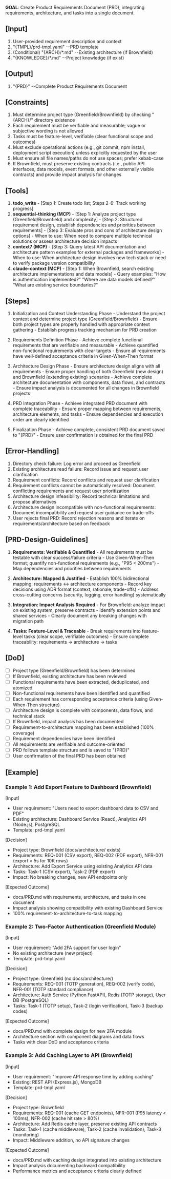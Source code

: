 **GOAL**: Create Product Requirements Document (PRD), integrating requirements, architecture, and tasks into a single document.

## [Input]
  1. User-provided requirement description and context
  2. "{TMPL}/prd-tmpl.yaml" --PRD template
  3. (Conditional) "{ARCH}/*.md" --Existing architecture (if Brownfield)
  4. "{KNOWLEDGE}/*.md" --Project knowledge (if exist)

## [Output]
  1. "{PRD}" --Complete Product Requirements Document

## [Constraints]
  1. Must determine project type (Greenfield/Brownfield) by checking "{ARCH}/" directory existence
  2. Each requirement must be verifiable and measurable; vague or subjective wording is not allowed
  3. Tasks must be feature-level, verifiable (clear functional scope and outcomes)
  4. Must exclude operational actions (e.g., git commit, npm install, deployment script execution) unless explicitly requested by the user
  5. Must ensure all file names/paths do not use spaces; prefer kebab-case
  6. If Brownfield, must preserve existing contracts (i.e., public API interfaces, data models, event formats, and other externally visible contracts) and provide impact analysis for changes

## [Tools]
  1. **todo_write**
    - [Step 1: Create todo list; Steps 2-6: Track working progress]
  2. **sequential-thinking (MCP)**
    - [Step 1: Analyze project type (Greenfield/Brownfield) and complexity]
    - [Step 2: Structured requirement design, establish dependencies and priorities between requirements]
    - [Step 3: Evaluate pros and cons of architecture design options]
    - When to use: When need to compare multiple technical solutions or assess architecture decision impacts
  3. **context7 (MCP)**
    - [Step 3: Query latest API documentation and architecture pattern examples for external packages and frameworks]
    - When to use: When architecture design involves new tech stack or need to verify package version compatibility
  4. **claude-context (MCP)**
    - [Step 1: When Brownfield, search existing architecture implementations and data models]
    - Query examples: "How is authentication implemented?" "Where are data models defined?" "What are existing service boundaries?"

## [Steps]
  1. Initialization and Context Understanding Phase
    - Understand the project context and determine project type (Greenfield/Brownfield)
    - Ensure both project types are properly handled with appropriate context gathering
    - Establish progress tracking mechanism for PRD creation

  2. Requirements Definition Phase
    - Achieve complete functional requirements that are verifiable and measurable
    - Achieve quantified non-functional requirements with clear targets
    - Ensure all requirements have well-defined acceptance criteria in Given-When-Then format

  3. Architecture Design Phase
    - Ensure architecture design aligns with all requirements
    - Ensure proper handling of both Greenfield (new design) and Brownfield (extending existing) scenarios
    - Achieve complete architecture documentation with components, data flows, and contracts
    - Ensure impact analysis is documented for all changes in Brownfield projects

  4. PRD Integration Phase
    - Achieve integrated PRD document with complete traceability
    - Ensure proper mapping between requirements, architecture elements, and tasks
    - Ensure dependencies and execution order are clearly identified

  5. Finalization Phase
    - Achieve complete, consistent PRD document saved to "{PRD}"
    - Ensure user confirmation is obtained for the final PRD

## [Error-Handling]
  1. Directory check failure: Log error and proceed as Greenfield
  2. Existing architecture read failure: Record issue and request user clarification
  3. Requirement conflicts: Record conflicts and request user clarification
  4. Requirement conflicts cannot be automatically resolved: Document conflicting requirements and request user prioritization
  5. Architecture design infeasibility: Record technical limitations and propose alternatives
  6. Architecture design incompatible with non-functional requirements: Document incompatibility and request user guidance on trade-offs
  7. User rejects final PRD: Record rejection reasons and iterate on requirements/architecture based on feedback

## [PRD-Design-Guidelines]
  1. **Requirements: Verifiable & Quantified**
    - All requirements must be testable with clear success/failure criteria
    - Use Given-When-Then format; quantify non-functional requirements (e.g., "P95 < 200ms")
    - Map dependencies and priorities between requirements
  
  2. **Architecture: Mapped & Justified**
    - Establish 100% bidirectional mapping: requirements ↔ architecture components
    - Record key decisions using ADR format (context, rationale, trade-offs)
    - Address cross-cutting concerns (security, logging, error handling) systematically
  
  3. **Integration: Impact Analysis Required**
    - For Brownfield: analyze impact on existing system, preserve contracts
    - Identify extension points and shared services
    - Clearly document any breaking changes with migration path
  
  4. **Tasks: Feature-Level & Traceable**
    - Break requirements into feature-level tasks (clear scope, verifiable outcomes)
    - Ensure complete traceability: requirements → architecture → tasks

## [DoD]
  - [ ] Project type (Greenfield/Brownfield) has been determined
  - [ ] If Brownfield, existing architecture has been reviewed
  - [ ] Functional requirements have been extracted, deduplicated, and atomized
  - [ ] Non-functional requirements have been identified and quantified
  - [ ] Each requirement has corresponding acceptance criteria (using Given-When-Then structure)
  - [ ] Architecture design is complete with components, data flows, and technical stack
  - [ ] If Brownfield, impact analysis has been documented
  - [ ] Requirement-to-architecture mapping has been established (100% coverage)
  - [ ] Requirement dependencies have been identified
  - [ ] All requirements are verifiable and outcome-oriented
  - [ ] PRD follows template structure and is saved to "{PRD}"
  - [ ] User confirmation of the final PRD has been obtained

## [Example]

### Example 1: Add Export Feature to Dashboard (Brownfield)
[Input]
- User requirement: "Users need to export dashboard data to CSV and PDF"
- Existing architecture: Dashboard Service (React), Analytics API (Node.js), PostgreSQL
- Template: prd-tmpl.yaml

[Decision]
- Project type: Brownfield (docs/architecture/ exists)
- Requirements: REQ-001 (CSV export), REQ-002 (PDF export), NFR-001 (export < 5s for 10K rows)
- Architecture: Add Export Service using existing Analytics API data
- Tasks: Task-1 (CSV export), Task-2 (PDF export)
- Impact: No breaking changes, new API endpoints only

[Expected Outcome]
- docs/PRD.md with requirements, architecture, and tasks in one document
- Impact analysis showing compatibility with existing Dashboard Service
- 100% requirement-to-architecture-to-task mapping

### Example 2: Two-Factor Authentication (Greenfield Module)
[Input]
- User requirement: "Add 2FA support for user login"
- No existing architecture (new project)
- Template: prd-tmpl.yaml

[Decision]
- Project type: Greenfield (no docs/architecture/)
- Requirements: REQ-001 (TOTP generation), REQ-002 (verify code), NFR-001 (TOTP standard compliance)
- Architecture: Auth Service (Python FastAPI), Redis (TOTP storage), User DB (PostgreSQL)
- Tasks: Task-1 (TOTP setup), Task-2 (login verification), Task-3 (backup codes)

[Expected Outcome]
- docs/PRD.md with complete design for new 2FA module
- Architecture section with component diagrams and data flows
- Tasks with clear DoD and acceptance criteria

### Example 3: Add Caching Layer to API (Brownfield)
[Input]
- User requirement: "Improve API response time by adding caching"
- Existing: REST API (Express.js), MongoDB
- Template: prd-tmpl.yaml

[Decision]
- Project type: Brownfield
- Requirements: REQ-001 (cache GET endpoints), NFR-001 (P95 latency < 100ms), NFR-002 (cache hit rate > 80%)
- Architecture: Add Redis cache layer, preserve existing API contracts
- Tasks: Task-1 (cache middleware), Task-2 (cache invalidation), Task-3 (monitoring)
- Impact: Middleware addition, no API signature changes

[Expected Outcome]
- docs/PRD.md with caching design integrated into existing architecture
- Impact analysis documenting backward compatibility
- Performance metrics and acceptance criteria clearly defined


